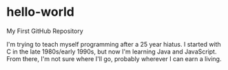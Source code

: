 # hello-world
My First GitHub Repository

I'm trying to teach myself programming after a 25 year hiatus.  I started with C in the late 1980s/early 1990s, but now I'm learning Java and JavaScript.  From there, I'm not sure where I'll go, probably wherever I can earn a living.
